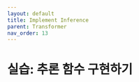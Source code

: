 ```yaml
---
layout: default
title: Implement Inference
parent: Transformer
nav_order: 13
---
```


# 실습: 추론 함수 구현하기

